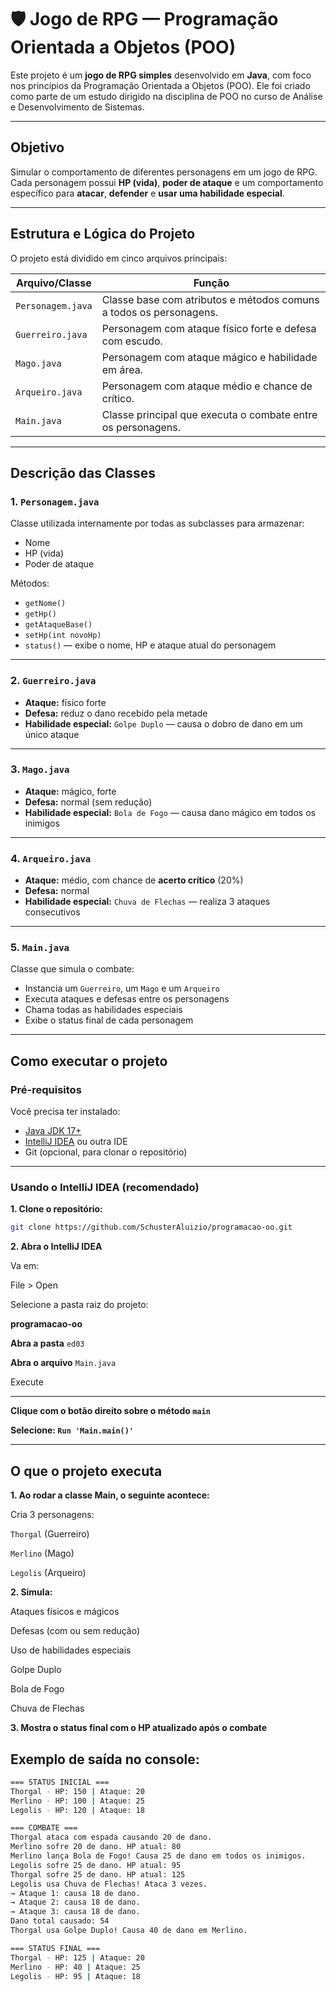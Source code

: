 # 🛡️ Jogo de RPG — Programação Orientada a Objetos (POO)

Este projeto é um **jogo de RPG simples** desenvolvido em **Java**, com foco nos princípios da Programação Orientada a Objetos (POO). Ele foi criado como parte de um estudo dirigido na disciplina de POO no curso de Análise e Desenvolvimento de Sistemas.

---

## Objetivo

Simular o comportamento de diferentes personagens em um jogo de RPG. Cada personagem possui **HP (vida)**, **poder de ataque** e um comportamento específico para **atacar**, **defender** e **usar uma habilidade especial**.

---

## Estrutura e Lógica do Projeto

O projeto está dividido em cinco arquivos principais:

| Arquivo/Classe       | Função                                                                 |
|----------------------|------------------------------------------------------------------------|
| `Personagem.java`    | Classe base com atributos e métodos comuns a todos os personagens.     |
| `Guerreiro.java`      | Personagem com ataque físico forte e defesa com escudo.                |
| `Mago.java`           | Personagem com ataque mágico e habilidade em área.                    |
| `Arqueiro.java`       | Personagem com ataque médio e chance de crítico.                      |
| `Main.java`          | Classe principal que executa o combate entre os personagens.           |

---

## Descrição das Classes

### 1. `Personagem.java`
Classe utilizada internamente por todas as subclasses para armazenar:
- Nome
- HP (vida)
- Poder de ataque

Métodos:
- `getNome()`
- `getHp()`
- `getAtaqueBase()`
- `setHp(int novoHp)`
- `status()` — exibe o nome, HP e ataque atual do personagem

---

### 2. `Guerreiro.java`
- **Ataque:** físico forte
- **Defesa:** reduz o dano recebido pela metade
- **Habilidade especial:** `Golpe Duplo` — causa o dobro de dano em um único ataque

---

### 3. `Mago.java`
- **Ataque:** mágico, forte
- **Defesa:** normal (sem redução)
- **Habilidade especial:** `Bola de Fogo` — causa dano mágico em todos os inimigos

---

### 4. `Arqueiro.java`
- **Ataque:** médio, com chance de **acerto crítico** (20%)
- **Defesa:** normal
- **Habilidade especial:** `Chuva de Flechas` — realiza 3 ataques consecutivos

---

### 5. `Main.java`
Classe que simula o combate:

- Instancia um `Guerreiro`, um `Mago` e um `Arqueiro`
- Executa ataques e defesas entre os personagens
- Chama todas as habilidades especiais
- Exibe o status final de cada personagem

---

## Como executar o projeto

### Pré-requisitos

Você precisa ter instalado:

- [Java JDK 17+](https://www.oracle.com/java/technologies/javase/jdk17-archive-downloads.html)
- [IntelliJ IDEA](https://www.jetbrains.com/idea/) ou outra IDE
- Git (opcional, para clonar o repositório)

---

### Usando o IntelliJ IDEA (recomendado)

**1. Clone o repositório:**

```bash
git clone https://github.com/SchusterAluizio/programacao-oo.git
```

**2. Abra o IntelliJ IDEA**

Va em:

File > Open

Selecione a pasta raiz do projeto:

**programacao-oo**

**Abra a pasta** `ed03`

**Abra o arquivo** `Main.java`

Execute

---

**Clique com o botão direito sobre o método `main`**

**Selecione: `Run 'Main.main()'`**

---

## O que o projeto executa

**1. Ao rodar a classe Main, o seguinte acontece:**

Cria 3 personagens:

`Thorgal` (Guerreiro)

`Merlino` (Mago)

`Legolis` (Arqueiro)

**2. Simula:**

Ataques físicos e mágicos

Defesas (com ou sem redução)

Uso de habilidades especiais

Golpe Duplo

  Bola de Fogo

  Chuva de Flechas

**3. Mostra o status final com o HP atualizado após o combate**


## Exemplo de saída no console:

```bash
=== STATUS INICIAL ===
Thorgal - HP: 150 | Ataque: 20
Merlino - HP: 100 | Ataque: 25
Legolis - HP: 120 | Ataque: 18

=== COMBATE ===
Thorgal ataca com espada causando 20 de dano.
Merlino sofre 20 de dano. HP atual: 80
Merlino lança Bola de Fogo! Causa 25 de dano em todos os inimigos.
Legolis sofre 25 de dano. HP atual: 95
Thorgal sofre 25 de dano. HP atual: 125
Legolis usa Chuva de Flechas! Ataca 3 vezes.
→ Ataque 1: causa 18 de dano.
→ Ataque 2: causa 18 de dano.
→ Ataque 3: causa 18 de dano.
Dano total causado: 54
Thorgal usa Golpe Duplo! Causa 40 de dano em Merlino.

=== STATUS FINAL ===
Thorgal - HP: 125 | Ataque: 20
Merlino - HP: 40 | Ataque: 25
Legolis - HP: 95 | Ataque: 18

